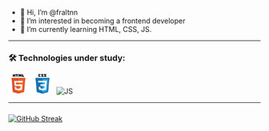 - 👋 Hi, I’m @fraltnn
- 👀 I’m interested in becoming a frontend developer
- 🌱 I’m currently learning HTML, CSS, JS.


___
### :hammer_and_wrench: Technologies under study:
<div>
  <img src="https://github.com/devicons/devicon/blob/master/icons/html5/html5-original-wordmark.svg" title="HTML" alt="HTML" width="40" height="40"/>&nbsp;
  <img src="https://github.com/devicons/devicon/blob/master/icons/css3/css3-original-wordmark.svg" title="CSS" alt="CSS" width="40" height="40"/>&nbsp;
  <img src="https://github.com/devicons/devicon/blob/master/icons/javascript/javascript-original.svg title="JS" alt="JS" width="40" height="40"/>&nbsp;
</div>

___
###
[![GitHub Streak](https://streak-stats.demolab.com?user=fraltnn&theme=git-dark&hide_border=true&date_format=j%2Fn%5B%2FY%5D)](https://git.io/streak-stats)
